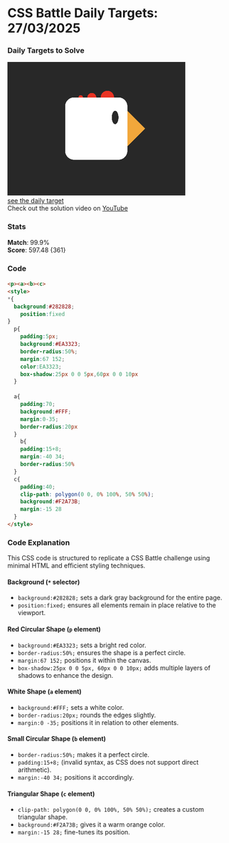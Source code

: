# CSS Battle Daily Targets: 27/03/2025

### Daily Targets to Solve

![picture of daily target](./images/27.png)  
[see the daily target](https://cssbattle.dev/play/o6LXD89QZyqyC0KRrJUl)  
Check out the solution video on [YouTube](https://youtube.com/shorts/GxjVAUEiCI8)

### Stats

**Match**: 99.9%  
**Score**: 597.48 {361}

### Code

```html
<p><a><b><c>
<style>
*{
  background:#282828;
    position:fixed
}
  p{
    padding:5px;
    background:#EA3323;
    border-radius:50%;
    margin:67 152;
    color:EA3323;
    box-shadow:25px 0 0 5px,60px 0 0 10px
  }

  a{
    padding:70;
    background:#FFF;
    margin:0-35;
    border-radius:20px
  }
    b{
    padding:15+8;
    margin:-40 34;
    border-radius:50%
  }
  c{
    padding:40;
    clip-path: polygon(0 0, 0% 100%, 50% 50%);
    background:#F2A73B;
    margin:-15 28
  }
</style>
```

### **Code Explanation**

This CSS code is structured to replicate a CSS Battle challenge using minimal HTML and efficient styling techniques.

#### **Background (`*` selector)**  
- `background:#282828;` sets a dark gray background for the entire page.  
- `position:fixed;` ensures all elements remain in place relative to the viewport.  

#### **Red Circular Shape (`p` element)**  
- `background:#EA3323;` sets a bright red color.  
- `border-radius:50%;` ensures the shape is a perfect circle.  
- `margin:67 152;` positions it within the canvas.  
- `box-shadow:25px 0 0 5px, 60px 0 0 10px;` adds multiple layers of shadows to enhance the design.  

#### **White Shape (`a` element)**  
- `background:#FFF;` sets a white color.  
- `border-radius:20px;` rounds the edges slightly.  
- `margin:0 -35;` positions it in relation to other elements.  

#### **Small Circular Shape (`b` element)**  
- `border-radius:50%;` makes it a perfect circle.  
- `padding:15+8;` (invalid syntax, as CSS does not support direct arithmetic).  
- `margin:-40 34;` positions it accordingly.  

#### **Triangular Shape (`c` element)**  
- `clip-path: polygon(0 0, 0% 100%, 50% 50%);` creates a custom triangular shape.  
- `background:#F2A73B;` gives it a warm orange color.  
- `margin:-15 28;` fine-tunes its position.  
